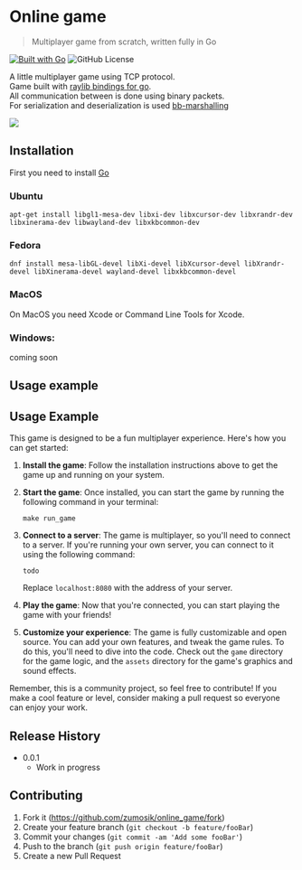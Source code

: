 # Online game
> Multiplayer game from scratch, written fully in Go

[![Built with Go](https://img.shields.io/badge/Built%20with-Go-00ADD8.svg)](https://golang.org/)
![GitHub License](https://img.shields.io/github/license/zumosik/online_game)

A little multiplayer game using TCP protocol.  
Game built with [raylib bindings for go](https://github.com/gen2brain/raylib-go).  
All communication between is done using binary packets.  
For serialization and deserialization is used [bb-marshalling](https://github.com/zumosik/bb-marshaling)
 
![](header.png)

## Installation

First you need to install [Go](https://go.dev/dl/)

### Ubuntu
```shell
apt-get install libgl1-mesa-dev libxi-dev libxcursor-dev libxrandr-dev libxinerama-dev libwayland-dev libxkbcommon-dev
```

### Fedora
```shell
dnf install mesa-libGL-devel libXi-devel libXcursor-devel libXrandr-devel libXinerama-devel wayland-devel libxkbcommon-devel
```

### MacOS
On MacOS you need Xcode or Command Line Tools for Xcode.

### Windows:
coming soon

## Usage example

## Usage Example

This game is designed to be a fun multiplayer experience. Here's how you can get started:

1. **Install the game**: Follow the installation instructions above to get the game up and running on your system.

2. **Start the game**: Once installed, you can start the game by running the following command in your terminal:

    ```shell
    make run_game
    ```

3. **Connect to a server**: The game is multiplayer, so you'll need to connect to a server. If you're running your own server, you can connect to it using the following command:

    ```shell
    todo
    ```

   Replace `localhost:8080` with the address of your server.

4. **Play the game**: Now that you're connected, you can start playing the game with your friends!

5. **Customize your experience**: The game is fully customizable and open source. You can add your own features, and tweak the game rules. To do this, you'll need to dive into the code. Check out the `game` directory for the game logic, and the `assets` directory for the game's graphics and sound effects.

Remember, this is a community project, so feel free to contribute! If you make a cool feature or level, consider making a pull request so everyone can enjoy your work.

## Release History

* 0.0.1
    * Work in progress


## Contributing

1. Fork it (<https://github.com/zumosik/online_game/fork>)
2. Create your feature branch (`git checkout -b feature/fooBar`)
3. Commit your changes (`git commit -am 'Add some fooBar'`)
4. Push to the branch (`git push origin feature/fooBar`)
5. Create a new Pull Request

